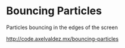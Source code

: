 # Bouncing Particles
Particles bouncing in the edges of the screen

http://code.axelvaldez.mx/bouncing-particles
